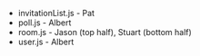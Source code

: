 - invitationList.js - Pat
- poll.js - Albert
- room.js - Jason (top half), Stuart (bottom half)
- user.js - Albert
